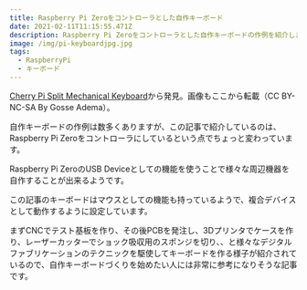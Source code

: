 ```yaml
---
title: Raspberry Pi Zeroをコントローラとした自作キーボード
date: 2021-02-11T11:15:55.471Z
description: Raspberry Pi Zeroをコントローラとした自作キーボードの作例を紹介します。
image: /img/pi-keyboardjpg.jpg
tags:
  - RaspberryPi
  - キーボード
---
```

[Cherry Pi Split Mechanical Keyboard](https://www.instructables.com/Cherry-Pi-Split-Mechanical-Keyboard/)から発見。画像もここから転載（CC BY-NC-SA By Gosse Adema）。

自作キーボードの作例は数多くありますが、この記事で紹介しているのは、Raspberry Pi Zeroをコントローラにしているという点でちょっと変わっています。

Raspberry Pi ZeroのUSB Deviceとしての機能を使うことで様々な周辺機器を自作することが出来るようです。

この記事のキーボードはマウスとしての機能も持っているようで、複合デバイスとして動作するように設定しています。

まずCNCでテスト基板を作り、その後PCBを発注し、3Dプリンタでケースを作り、レーザーカッターでショック吸収用のスポンジを切り、、と様々なデジタルファブリケーションのテクニックを駆使してキーボードを作る様子が紹介されているので、自作キーボードづくりを始めたい人には非常に参考になりそうな記事です。



